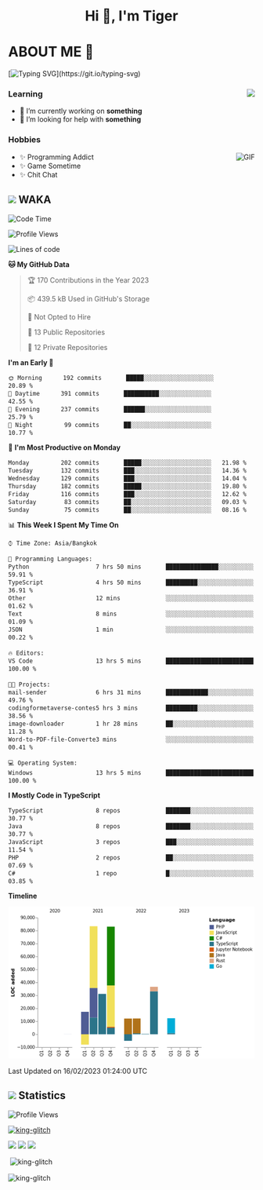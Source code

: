 <h1 align="center">Hi 👋, I'm Tiger</h1>




# ABOUT ME 💬

[![Typing SVG](https://readme-typing-svg.herokuapp.com?color=22F771&vCenter=true&lines=A+perssionate+developer+from+nowhere.)](https://git.io/typing-svg)

<div>
 <img align="right" src="https://spotify-github-profile.vercel.app/api/view?uid=12129734423&cover_image=false&theme=default&bar_color=22d016&bar_color_cover=true" />
 <h3>Learning</h3>
 
 <ul>
  <li>🔭 I’m currently working on <b>something</b></li>
  <li>🤝 I’m looking for help with <b>something</b></li>
 </ul>
 
</div>
<div>
 <h3>Hobbies</h3>
 <img align="right" height="475px"  alt="GIF" src="https://i.pinimg.com/originals/1f/b7/db/1fb7dbee557e5ed509f7517da8a84d58.gif" />
 <ul>
  <li>✨ Programming Addict</li>
  <li>✨ Game Sometime</li>
  <li>✨ Chit Chat</li>
 </ul>
 
</div>



## <img height="40" src="https://raw.githubusercontent.com/innng/innng/master/assets/kyubey.gif"/> WAKA

<!--START_SECTION:waka-->
![Code Time](http://img.shields.io/badge/Code%20Time-1%2C320%20hrs%201%20min-blue)

![Profile Views](http://img.shields.io/badge/Profile%20Views-7-blue)

![Lines of code](https://img.shields.io/badge/From%20Hello%20World%20I%27ve%20Written-275%20Thousand%20lines%20of%20code-blue)

**🐱 My GitHub Data** 

> 🏆 170 Contributions in the Year 2023
 > 
> 📦 439.5 kB Used in GitHub's Storage 
 > 
> 🚫 Not Opted to Hire
 > 
> 📜 13 Public Repositories 
 > 
> 🔑 12 Private Repositories  
 > 
**I'm an Early 🐤** 

```text
🌞 Morning      192 commits       █████░░░░░░░░░░░░░░░░░░░░   20.89 % 
🌆 Daytime      391 commits       ██████████░░░░░░░░░░░░░░░   42.55 % 
🌃 Evening      237 commits       ██████░░░░░░░░░░░░░░░░░░░   25.79 % 
🌙 Night         99 commits       ██░░░░░░░░░░░░░░░░░░░░░░░   10.77 % 

```
📅 **I'm Most Productive on Monday** 

```text
Monday         202 commits       █████░░░░░░░░░░░░░░░░░░░░   21.98 % 
Tuesday        132 commits       ███░░░░░░░░░░░░░░░░░░░░░░   14.36 % 
Wednesday      129 commits       ███░░░░░░░░░░░░░░░░░░░░░░   14.04 % 
Thursday       182 commits       █████░░░░░░░░░░░░░░░░░░░░   19.80 % 
Friday         116 commits       ███░░░░░░░░░░░░░░░░░░░░░░   12.62 % 
Saturday        83 commits       ██░░░░░░░░░░░░░░░░░░░░░░░   09.03 % 
Sunday          75 commits       ██░░░░░░░░░░░░░░░░░░░░░░░   08.16 % 

```


📊 **This Week I Spent My Time On** 

```text
⌚︎ Time Zone: Asia/Bangkok

💬 Programming Languages: 
Python                   7 hrs 50 mins       ███████████████░░░░░░░░░░   59.91 % 
TypeScript               4 hrs 50 mins       █████████░░░░░░░░░░░░░░░░   36.91 % 
Other                    12 mins             ░░░░░░░░░░░░░░░░░░░░░░░░░   01.62 % 
Text                     8 mins              ░░░░░░░░░░░░░░░░░░░░░░░░░   01.09 % 
JSON                     1 min               ░░░░░░░░░░░░░░░░░░░░░░░░░   00.22 % 

🔥 Editors: 
VS Code                  13 hrs 5 mins       █████████████████████████   100.00 % 

🐱‍💻 Projects: 
mail-sender              6 hrs 31 mins       ████████████░░░░░░░░░░░░░   49.76 % 
codingformetaverse-contes5 hrs 3 mins        █████████░░░░░░░░░░░░░░░░   38.56 % 
image-downloader         1 hr 28 mins        ██░░░░░░░░░░░░░░░░░░░░░░░   11.28 % 
Word-to-PDF-file-Converte3 mins              ░░░░░░░░░░░░░░░░░░░░░░░░░   00.41 % 

💻 Operating System: 
Windows                  13 hrs 5 mins       █████████████████████████   100.00 % 

```

**I Mostly Code in TypeScript** 

```text
TypeScript               8 repos             ███████░░░░░░░░░░░░░░░░░░   30.77 % 
Java                     8 repos             ███████░░░░░░░░░░░░░░░░░░   30.77 % 
JavaScript               3 repos             ███░░░░░░░░░░░░░░░░░░░░░░   11.54 % 
PHP                      2 repos             ██░░░░░░░░░░░░░░░░░░░░░░░   07.69 % 
C#                       1 repo              █░░░░░░░░░░░░░░░░░░░░░░░░   03.85 % 

```


**Timeline**

![Chart not found](https://raw.githubusercontent.com/king-glitch/king-glitch/main/charts/bar_graph.png) 


 Last Updated on 16/02/2023 01:24:00 UTC
<!--END_SECTION:waka-->
## <img height="40" src="https://raw.githubusercontent.com/innng/innng/master/assets/kyubey.gif"/> Statistics
![Profile Views](https://komarev.com/ghpvc/?username=king-glitch)  

<p align="left"> 
 <a href="https://github.com/ryo-ma/github-profile-trophy">
  <img src="https://github-profile-trophy.vercel.app/?username=king-glitch&theme=dracula" alt="king-glitch" />
 </a> </p>

![](https://github-profile-summary-cards.vercel.app/api/cards/profile-details?username=king-glitch&theme=dracula)
![](https://github-profile-summary-cards.vercel.app/api/cards/stats?username=king-glitch&theme=dracula) 
![](https://github-profile-summary-cards.vercel.app/api/cards/productive-time?username=king-glitch&theme=dracula)


<p>&nbsp;<img align="center" src="https://github-readme-stats.vercel.app/api?username=king-glitch&theme=dracula" alt="king-glitch" /></p>

<p><img align="center" src="https://github-readme-streak-stats.herokuapp.com/?user=king-glitch&theme=dracula" alt="king-glitch" /></p>
